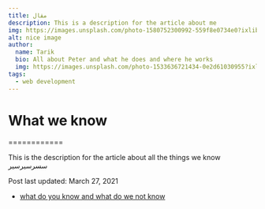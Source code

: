 ```yaml
---
title: مقال
description: This is a description for the article about me
img: https://images.unsplash.com/photo-1580752300992-559f8e0734e0?ixlib=rb-1.2.1&ixid=eyJhcHBfaWQiOjEyMDd9&auto=format&fit=crop&w=634&q=80
alt: nice image
author: 
  name: Tarik
  bio: All about Peter and what he does and where he works
  img: https://images.unsplash.com/photo-1533636721434-0e2d61030955?ixlib=rb-1.2.1&ixid=eyJhcHBfaWQiOjEyMDd9&auto=format&fit=crop&w=2550&q=80
tags: 
  - web development
---
```


# What we know
============

This is the description for the article about all the things we know
سسرسيرسير

Post last updated: March 27, 2021

-   [what do you know and what do we not know](https://youthful-wing-dc327a.netlify.app/blog/what-we-know#what-do-you-know-and-what-do-we-not-know)